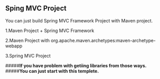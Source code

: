## **Sping MVC Project**

You can just build Spring MVC Framework Project with Maven project.

1.Maven Project + Spring MVC Framework

2.Maven Project with org.apache.maven.archetypes:maven-archetype-webapp

3.Spring MVC Project

#####**If you have problem with getiing libraries from those ways.**
#####**You can just start with this templete.**